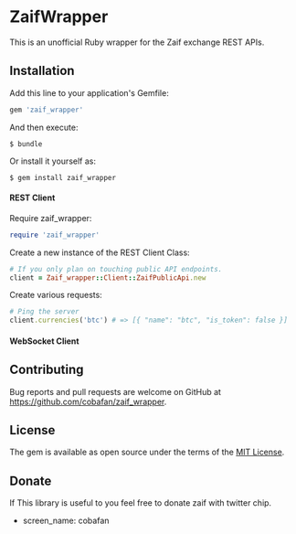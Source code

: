 # ZaifWrapper

This is an unofficial Ruby wrapper for the Zaif exchange REST APIs.

## Installation

Add this line to your application's Gemfile:

```ruby
gem 'zaif_wrapper'
```

And then execute:

    $ bundle

Or install it yourself as:

    $ gem install zaif_wrapper

#### REST Client

Require zaif_wrapper:

```ruby
require 'zaif_wrapper'
```

Create a new instance of the REST Client Class:

```ruby
# If you only plan on touching public API endpoints.
client = Zaif_wrapper::Client::ZaifPublicApi.new
```

Create various requests:

```ruby
# Ping the server
client.currencies('btc') # => [{ "name": "btc", "is_token": false }]

```

#### WebSocket Client


## Contributing

Bug reports and pull requests are welcome on GitHub at https://github.com/cobafan/zaif_wrapper. 
## License

The gem is available as open source under the terms of the [MIT License](http://opensource.org/licenses/MIT).

## Donate

If This library is useful to you feel free to donate zaif with twitter chip.
* screen_name: cobafan
